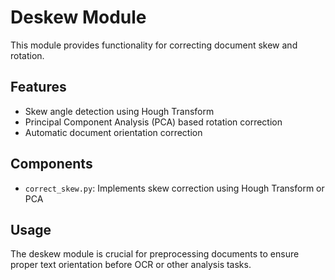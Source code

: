 # Deskew Module

This module provides functionality for correcting document skew and rotation.

## Features
- Skew angle detection using Hough Transform
- Principal Component Analysis (PCA) based rotation correction
- Automatic document orientation correction

## Components
- `correct_skew.py`: Implements skew correction using Hough Transform or PCA

## Usage
The deskew module is crucial for preprocessing documents to ensure proper text orientation before OCR or other analysis tasks.
